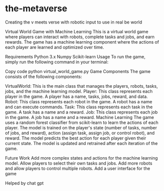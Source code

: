 # the-metaverse
Creating the v meets verse with robotic input to use in real be world 

Virtual World Game with Machine Learning
This is a virtual world game where players can interact with robots, complete tasks and jobs, and earn rewards. The game has a machine learning component where the actions of each player are learned and optimized over time.

Requirements
Python 3.x
Numpy
Scikit-learn
Usage
To run the game, simply run the following command in your terminal:

Copy code
python virtual_world_game.py
Game Components
The game consists of the following components:

VirtualWorld: This is the main class that manages the players, robots, tasks, jobs, and the machine learning model.
Player: This class represents each player in the game. A player has a name, tasks, jobs, reward, and data.
Robot: This class represents each robot in the game. A robot has a name and can execute commands.
Task: This class represents each task in the game. A task has a name and a reward.
Job: This class represents each job in the game. A job has a name and a reward.
Machine Learning
The game uses a random forest classifier from scikit-learn to learn the actions of each player. The model is trained on the player's state (number of tasks, number of jobs, and reward), action (assign task, assign job, or control robot), and reward. The model predicts the best action for each player given their current state. The model is updated and retrained after each iteration of the game.

Future Work
Add more complex states and actions for the machine learning model.
Allow players to select their own tasks and jobs.
Add more robots and allow players to control multiple robots.
Add a user interface for the game



Helped by chat gpt
